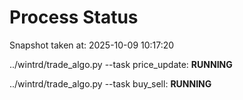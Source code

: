 # Process Status

Snapshot taken at: 2025-10-09 10:17:20

../wintrd/trade_algo.py --task price_update: **RUNNING**

../wintrd/trade_algo.py --task buy_sell: **RUNNING**

